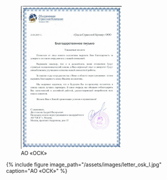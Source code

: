 ---
---

<figure>
	<a href="/assets/images/letter_osk_l.jpg"><img src="/assets/images/letter_osk_s.jpg"/></a>
	<figcaption>АО «ОСК»</figcaption>
</figure>

{% include figure image_path="/assets/images/letter_osk_l.jpg" caption="АО «ОСК»" %}

<!-- <figure>
	<a href="/assets/images/letter_tit_l.jpg"><img src="/assets/images/letter_tit_s.jpg"/></a>
	<figcaption>ООО «Страховая компания «ТИТ»</figcaption>
</figure> -->

<!-- <figure>
	<a href=""><img src=""></a>
	<figcaption></figcaption>
</figure> -->
